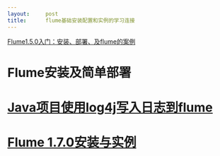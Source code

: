 ```yaml
---
layout:     post
title:      flume基础安装配置和实例的学习连接
---
```

<div id="article_content" class="article_content clearfix csdn-tracking-statistics" data-pid="blog" data-mod="popu_307" data-dsm="post">
								            <link rel="stylesheet" href="https://csdnimg.cn/release/phoenix/template/css/ck_htmledit_views-f76675cdea.css">
						<div class="htmledit_views" id="content_views">
                
<p><a href="http://www.aboutyun.com/thread-8917-1-1.html" rel="nofollow"><span id="thread_subject">Flume1.5.0入门：安装、部署、及flume的案例</span></a></p>
<p><a href="http://www.linuxidc.com/Linux/2016-12/138722.htm" rel="nofollow"><span></span></a></p>
<h1 class="aTitle">Flume安装及简单部署</h1>
<p></p>
<p></p>
<h1><a href="http://www.tuicool.com/articles/Aj6zQbV" rel="nofollow">Java项目使用log4j写入日志到flume</a></h1>
<p></p>
<p></p>
<h1><span class="link_title"><a href="http://blog.csdn.net/strongyoung88/article/details/52937835" rel="nofollow">Flume 1.7.0安装与实例
</a></span></h1>
<p></p>
<br>            </div>
                </div>
